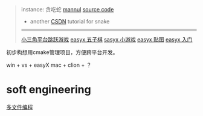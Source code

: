 > instance: 贪吃蛇
> [mannul](https://blog.csdn.net/silence1772/article/details/55005008)
>  [source code](https://gitcode.net/mirrors/silence1772/GreedySnake?utm_source=csdn_github_accelerator)
> +  another [CSDN](https://blog.csdn.net/qq_45849888/article/details/103926072) tutorial for snake
> ---
> [小三角平台跳跃游戏](https://www.chuapp.com/?c=Article&a=index&id=282160)
> [easyx 五子棋](https://blog.csdn.net/bossshp/article/details/106559557)
> [sasyx 小游戏](https://blog.csdn.net/qq_33204709/article/details/81409364)
> [easyx 贴图](https://blog.csdn.net/Sum7mer/article/details/89287352)
> [easyx 入门](https://blog.csdn.net/sandalphon4869/article/details/80862023)


初步构想用cmake管理项目，方便跨平台开发。

win + vs + easyX
mac + clion + ？


# soft engineering 
[多文件编程](http://c.biancheng.net/view/7672.html)

